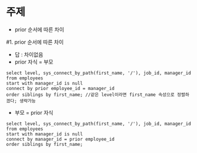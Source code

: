 # 주제
  - prior 순서에 따른 차이

#1. prior 순서에 따른 차이
  - 답 : 차이없음
  - prior 자식 = 부모
```
select level, sys_connect_by_path(first_name, '/'), job_id, manager_id
from employees
start with manager_id is null
connect by prior employee_id = manager_id
order siblings by first_name; //같은 level이라면 first_name 속성으로 정렬하겠다; 생략가능
```

  - 부모 = prior 자식
```
select level, sys_connect_by_path(first_name, '/'), job_id, manager_id
from employees
start with manager_id is null
connect by manager_id = prior employee_id
order siblings by first_name;
```
